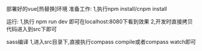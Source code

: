 部署好的vue[热替换]环境
准备工作:
1,执行npm install/cnpm install

运行:
1,执行 npm run dev 即可在localhost:8080下看到效果
2,开发时直接拷贝代码进入到src下即可

sass编译
1,进入src目录下,直接执行compass compile或者compass watch即可